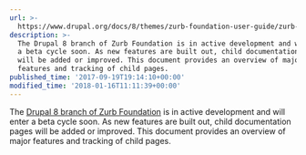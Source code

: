 ```yaml
---
url: >-
  https://www.drupal.org/docs/8/themes/zurb-foundation-user-guide/zurb-foundation-8x-6x
description: >-
  The Drupal 8 branch of Zurb Foundation is in active development and will enter
  a beta cycle soon. As new features are built out, child documentation pages
  will be added or improved. This document provides an overview of major
  features and tracking of child pages.
published_time: '2017-09-19T19:14:10+00:00'
modified_time: '2018-01-16T11:11:39+00:00'
---
```

The [Drupal 8 branch of Zurb Foundation](https://drupal.org/project/zurb%5Ffoundation) is in active development and will enter a beta cycle soon. As new features are built out, child documentation pages will be added or improved. This document provides an overview of major features and tracking of child pages.
